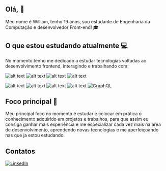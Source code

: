 ##  Olá, :wave:
Meu nome é William, tenho 19 anos, sou estudante de Engenharia da Computação e desenvolvedor Front-end! :mortar_board: 

## O que estou estudando atualmente :computer: 
No momento tenho me dedicado a estudar tecnologias voltadas ao desenvolvimento frontend, interagindo e trabalhando com:   

![alt text](https://img.shields.io/badge/TypeScript-007ACC?style=for-the-badge&logo=typescript&logoColor=white)
![alt text](https://img.shields.io/badge/JavaScript-323330?style=for-the-badge&logo=javascript&logoColor=F7DF1E) 
![alt text](https://img.shields.io/badge/HTML5-E34F26?style=for-the-badge&logo=html5&logoColor=white)
![alt text](https://img.shields.io/badge/CSS3-1572B6?style=for-the-badge&logo=css3&logoColor=white)


![alt text](https://img.shields.io/badge/React-20232A?style=for-the-badge&logo=react&logoColor=61DAFB) 
![alt text](https://img.shields.io/badge/React_Native-20232A?style=for-the-badge&logo=react&logoColor=61DAFB)
![alt text](https://img.shields.io/badge/styled--components-DB7093?style=for-the-badge&logo=styled-components&logoColor=white)
![alt text](https://img.shields.io/badge/Sass-CC6699?style=for-the-badge&logo=sass&logoColor=white)
![GraphQL](https://img.shields.io/badge/-GraphQL-E10098?style=for-the-badge&logo=graphql&logoColor=white)

## Foco principal :rocket: 
Meu principal foco no momento é estudar e colocar em prática o conhecimento adquirido em projetos e trabalhos, para que assim eu consiga ganhar mais experiência e me especializar cada vez mais na área de desenvolvimento, aprendendo novas tecnologias e me aperfeiçoando nas que ja estou estudando. 
## Contatos 
[![LinkedIn](https://img.shields.io/badge/linkedin-%230077B5.svg?style=for-the-badge&logo=linkedin&logoColor=white)][1]                              




[1]: https://www.linkedin.com/in/williamkelvinsilva/

